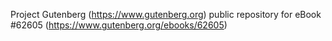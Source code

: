 Project Gutenberg (https://www.gutenberg.org) public repository for eBook #62605 (https://www.gutenberg.org/ebooks/62605)
